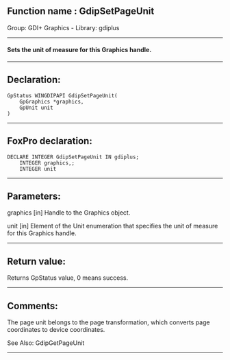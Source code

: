 
## Function name : GdipSetPageUnit
Group: GDI+ Graphics - Library: gdiplus    
***  


#### Sets the unit of measure for this Graphics handle. 
***  


## Declaration:
```foxpro  
GpStatus WINGDIPAPI GdipSetPageUnit(
	GpGraphics *graphics,
	GpUnit unit
)  
```  
***  


## FoxPro declaration:
```foxpro  
DECLARE INTEGER GdipSetPageUnit IN gdiplus;
	INTEGER graphics,;
	INTEGER unit  
```  
***  


## Parameters:
graphics
[in] Handle to the Graphics object.

unit
[in] Element of the Unit enumeration that specifies the unit of measure for this Graphics handle.  
***  


## Return value:
Returns GpStatus value, 0 means success.  
***  


## Comments:
The page unit belongs to the page transformation, which converts page coordinates to device coordinates.  
  
See Also: GdipGetPageUnit   
  
***  

